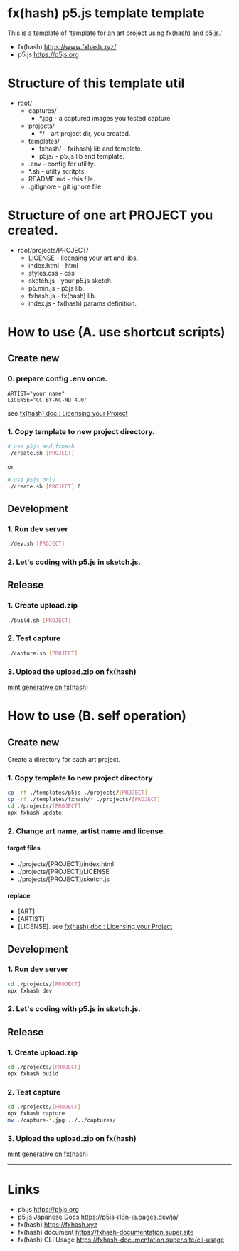 # fx(hash) p5.js template template

This is a template of 'template for an art project using fx(hash) and p5.js.'

- fx(hash) https://www.fxhash.xyz/
- p5.js https://p5js.org

# Structure of this template util

- root/
  - captures/
    - \*.jpg - a captured images you tested capture.
  - projects/
    - \*/ - art project dir, you created.
  - templates/
    - fxhash/ - fx(hash) lib and template.
    - p5js/ - p5.js lib and template.
  - .env - config for utility.
  - \*.sh - utilty scritpts.
  - README.md - this file.
  - .gitignore - git ignore file.

# Structure of one art PROJECT you created.

- root/projects/PROJECT/
  - LICENSE - licensing your art and libs.
  - index.html - html
  - styles.css - css
  - sketch.js - your p5.js sketch.
  - p5.min.js - p5js lib.
  - fxhash.js - fx(hash) lib.
  - index.js - fx(hash) params definition.

# How to use (A. use shortcut scripts)

## Create new

### 0. prepare config .env once.

```
ARTIST="your name"
LICENSE="CC BY-NC-ND 4.0"
```

see [fx(hash) doc : Licensing your Project](https://fxhash-documentation.super.site/licensing-your-project)

### 1. Copy template to new project directory.

```sh
# use p5js and fxhash
./create.sh [PROJECT]
```

or

```sh
# use p5js only
./create.sh [PROJECT] 0
```

## Development

### 1. Run dev server

```sh
./dev.sh [PROJECT]
```

### 2. Let's coding with p5.js in sketch.js.

## Release

### 1. Create upload.zip

```sh
./build.sh [PROJECT]
```

### 2. Test capture

```sh
./capture.sh [PROJECT]
```

### 3. Upload the upload.zip on fx(hash)

[mint generative on fx(hash)](https://www.fxhash.xyz/mint-generative/)

# How to use (B. self operation)

## Create new

Create a directory for each art project.

### 1. Copy template to new project directory

```sh
cp -rf ./templates/p5js ./projects/[PROJECT]
cp -rf ./templates/fxhash/* ./projects/[PROJECT]
cd ./projects/[PROJECT]
npx fxhash update
```

### 2. Change art name, artist name and license.

#### target files

- ./projects/[PROJECT]/index.html
- ./projects/[PROJECT]/LICENSE
- ./projects/[PROJECT]/sketch.js

#### replace

- [ART]
- [ARTIST]
- [LICENSE]. see [fx(hash) doc : Licensing your Project](https://fxhash-documentation.super.site/licensing-your-project)

## Development

### 1. Run dev server

```sh
cd ./projects/[PROJECT]
npx fxhash dev
```

### 2. Let's coding with p5.js in sketch.js.

## Release

### 1. Create upload.zip

```sh
cd ./projects/[PROJECT]
npx fxhash build
```

### 2. Test capture

```sh
cd ./projects/[PROJECT]
npx fxhash capture
mv ./capture-*.jpg ../../captures/
```

### 3. Upload the upload.zip on fx(hash)

[mint generative on fx(hash)](https://www.fxhash.xyz/mint-generative/)

---

# Links

- p5.js https://p5js.org
- p5.js Japanese Docs https://p5js-i18n-ja.pages.dev/ja/
- fx(hash) https://fxhash.xyz
- fx(hash) document https://fxhash-documentation.super.site
- fx(hash) CLI Usage https://fxhash-documentation.super.site/cli-usage
